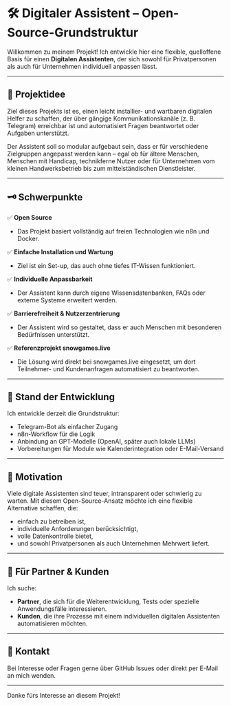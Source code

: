 # 🛠️ Digitaler Assistent – Open-Source-Grundstruktur

Willkommen zu meinem Projekt! Ich entwickle hier eine flexible, quelloffene Basis für einen **Digitalen Assistenten**, der sich sowohl für Privatpersonen als auch für Unternehmen individuell anpassen lässt.

---

## 🎯 Projektidee

Ziel dieses Projekts ist es, einen leicht installier- und wartbaren digitalen Helfer zu schaffen, der über gängige Kommunikationskanäle (z. B. Telegram) erreichbar ist und automatisiert Fragen beantwortet oder Aufgaben unterstützt.

Der Assistent soll so modular aufgebaut sein, dass er für verschiedene Zielgruppen angepasst werden kann – egal ob für ältere Menschen, Menschen mit Handicap, technikferne Nutzer oder für Unternehmen vom kleinen Handwerksbetrieb bis zum mittelständischen Dienstleister.

---

## 🗝️ Schwerpunkte

✅ **Open Source**  
- Das Projekt basiert vollständig auf freien Technologien wie n8n und Docker.

✅ **Einfache Installation und Wartung**  
- Ziel ist ein Set-up, das auch ohne tiefes IT-Wissen funktioniert.

✅ **Individuelle Anpassbarkeit**  
- Der Assistent kann durch eigene Wissensdatenbanken, FAQs oder externe Systeme erweitert werden.

✅ **Barrierefreiheit & Nutzerzentrierung**  
- Der Assistent wird so gestaltet, dass er auch Menschen mit besonderen Bedürfnissen unterstützt.

✅ **Referenzprojekt snowgames.live**  
- Die Lösung wird direkt bei snowgames.live eingesetzt, um dort Teilnehmer- und Kundenanfragen automatisiert zu beantworten.

---

## 🚀 Stand der Entwicklung

Ich entwickle derzeit die Grundstruktur:
- Telegram-Bot als einfacher Zugang
- n8n-Workflow für die Logik
- Anbindung an GPT-Modelle (OpenAI, später auch lokale LLMs)
- Vorbereitungen für Module wie Kalenderintegration oder E-Mail-Versand

---

## 🔗 Motivation

Viele digitale Assistenten sind teuer, intransparent oder schwierig zu warten. Mit diesem Open-Source-Ansatz möchte ich eine flexible Alternative schaffen, die:
- einfach zu betreiben ist,
- individuelle Anforderungen berücksichtigt,
- volle Datenkontrolle bietet,
- und sowohl Privatpersonen als auch Unternehmen Mehrwert liefert.

---

## 🤝 Für Partner & Kunden

Ich suche:
- **Partner**, die sich für die Weiterentwicklung, Tests oder spezielle Anwendungsfälle interessieren.
- **Kunden**, die ihre Prozesse mit einem individuellen digitalen Assistenten automatisieren möchten.

---

## 📝 Kontakt

Bei Interesse oder Fragen gerne über GitHub Issues oder direkt per E-Mail an mich wenden.

---

Danke fürs Interesse an diesem Projekt!
